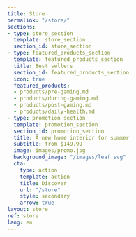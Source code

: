 ```yaml
---
title: Store
permalink: "/store/"
sections:
- type: store_section
  template: store_section
  section_id: store_section
- type: featured_products_section
  template: featured_products_section
  title: Best sellers
  section_id: featured_products_section
  icon: true
  featured_products:
  - products/pre-gaming.md
  - products/during-gaming.md
  - products/post-gaming.md
  - products/daily-health.md
- type: promotion_section
  template: promotion_section
  section_id: promotion_section
  title: A new home interior for summer
  subtitle: from $149.99
  image: images/promo.jpg
  background_image: "/images/leaf.svg"
  cta:
    type: action
    template: action
    title: Discover
    url: "/store"
    style: secondary
    arrow: true
layout: store
ref: store
lang: en
---
```


